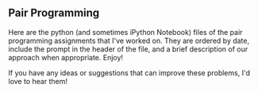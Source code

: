 Pair Programming
--

Here are the python (and sometimes iPython Notebook) files of the pair programming
assignments that I've worked on. They are ordered by date, include the prompt
in the header of the file, and a brief description of our approach when
appropriate. Enjoy!

If you have any ideas or suggestions that can improve these problems, I'd love
to hear them!
